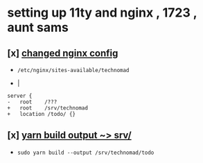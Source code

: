 # setting up 11ty and nginx , 1723 , aunt sams

## [x] [changed nginx config](https://docs.nginx.com/nginx/admin-guide/web-server/serving-static-content/)

- `/etc/nginx/sites-available/technomad`

- |
```
server { 
-	root	/???
+	root	/srv/technomad
+	location /todo/ {}
```

## [x] [yarn build output ~> srv/](https://www.11ty.dev/docs/config/#directory-for-global-data-files)

- `sudo yarn build --output /srv/technomad/todo`

